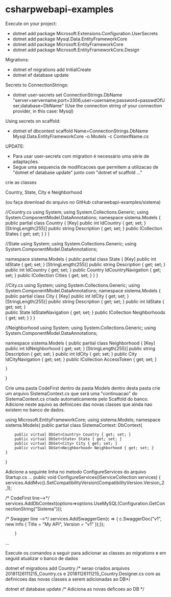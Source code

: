 # csharpwebapi-examples


Execute on your project:

- dotnet add package Microsoft.Extensions.Configuration.UserSecrets
- dotnet add package Mysql.Data.EntityFrameworkCore
- dotnet add package Microsoft.EntityFrameworkCore
- dotnet add package Microsoft.EntityFrameworkCore.Design

Migrations:

- dotnet ef migrations add InitialCreate
- dotnet ef database update

Secrets to ConnectionStrings:

- dotnet user-secrets set ConnectionStrings.DbName "server=servername;port=3306;user=username;password=passwdOfUser;database=DbName" (Use the connection string of your connection provider, in this case: Mysql)

Using secrets on scaffold:

- dotnet ef dbcontext scaffold Name=ConnectionStrings.DbName Mysql.Data.EntityFrameworkCore -o Models -c ContextName.cs


UPDATE:
 - Para usar user-secrets com migration &eacute; necess&aacute;rio uma s&eacute;rie de adapta&ccedil;&otilde;es.
 - Segue uma sequencia de modificacoes que permitem a utilizacao de "dotnet ef database update" junto com "dotnet ef scaffold ..."



crie as classes

Country, State, City e Neighborhood

(ou faça download do arquivo no GitHub  csharwebapi-examples/sistema)

//Country.cs
using System;
using System.Collections.Generic;
using System.ComponentModel.DataAnnotations;
namespace sistema.Models
{
    public partial class Country
    {
        [Key]
        public int IdCountry { get; set; }
        [StringLength(255)]
        public string Description { get; set; }
        public ICollection<State> States { get; set; }
    }
}

//State
using System;
using System.Collections.Generic;
using System.ComponentModel.DataAnnotations;

namespace sistema.Models
{
    public partial class State
    {
        [Key]
        public int IdState { get; set; }
        [StringLength(255)]
        public string Description { get; set; }
        public int IdCountry { get; set; }
        public Country IdCountryNavigation { get; set; }
        public ICollection<City> Cities { get; set; }
    }
}

//City.cs
using System;
using System.Collections.Generic;
using System.ComponentModel.DataAnnotations;
namespace sistema.Models
{
    public partial class City
    {
        [Key]
        public int IdCity { get; set; }
        [StringLength(255)]
        public string Description { get; set; }
        public int IdState { get; set; }       
        public State IdStateNavigation { get; set; }
        public ICollection<Neighborhood> Neighborhoods { get; set; }
    }
}

//Neighborhood
using System;
using System.Collections.Generic;
using System.ComponentModel.DataAnnotations;

namespace sistema.Models
{
    public partial class Neighborhood
    {
        [Key]
        public int IdNeighborhood { get; set; }
        [StringLength(255)]
        public string Description { get; set; }
        public int IdCity { get; set; }
        public City IdCityNavigation { get; set; }
        public ICollection<AccessToken> AccessToken { get; set; }
       
    }
}


Crie uma pasta CodeFirst dentro da pasta Models
dentro desta pasta crie um arquivo SistemaContext.cs que será uma "continuacao" do SistemaContext.cs criado automaticamente pelo Scaffold do banco.
Adicione neste aquivo as definicoes das novas classes que ainda nao existem no banco de dados.

using Microsoft.EntityFrameworkCore;
using sistema.Models;
namespace sistema.Models{
    public partial class SistemaContext: DbContext{
        
        public virtual DbSet<Country> Country { get; set; }
        public virtual DbSet<State> State { get; set; }
        public virtual DbSet<City> City { get; set; }
        public virtual DbSet<Neighborhood> Neighborhood { get; set; }
    }
}

Adicione a seguinte linha no metodo ConfigureServices do arquivo Startup.cs
...
	public void ConfigureServices(IServiceCollection services)
        {
            services.AddMvc().SetCompatibilityVersion(CompatibilityVersion.Version_2_1);

/* CodeFirst line-->*/  services.AddDbContext<SistemaContext>(options=>options.UseMySQL(Configuration.GetConnectionString("Sistema")));

/* Swagger line  -->*/  services.AddSwaggerGen(c => { c.SwaggerDoc("v1", new Info { Title = "My API", Version = "v1" });});
            
        } 
...

Execute os comandos a seguir para adicionar as classes ao migrations e em seguid atualizar o banco de dados

dotnet ef migrations add Country /* serao criados arquivos 20181126111215_Country.cs e 20181126111215_Country.Designer.cs com as definicoes das novas classes a serem adicionadas ao DB*/

dotnet ef database update /* Adiciona as novas deficoes ao DB */